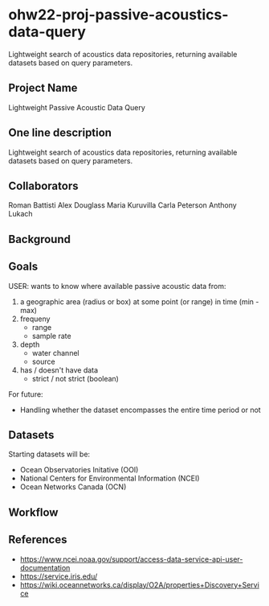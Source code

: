# ohw22-proj-passive-acoustics-data-query
Lightweight search of acoustics data repositories, returning available datasets based on query parameters.

## Project Name
Lightweight Passive Acoustic Data Query

## One line description
Lightweight search of acoustics data repositories, returning available datasets based on query parameters.

## Collaborators
Roman Battisti
Alex Douglass
Maria Kuruvilla
Carla Peterson
Anthony Lukach

## Background


## Goals

USER: wants to know where available passive acoustic data from:

1. a geographic area (radius or box) at some point (or range) in time (min - max)
2. frequeny
	- range
	- sample rate
3. depth
	- water channel
	- source
4. has / doesn't have data
	- strict / not strict (boolean)


For future:
- Handling whether the dataset encompasses the entire time period or not

## Datasets
Starting datasets will be: 
- Ocean Observatories Initative (OOI)
- National Centers for Environmental Information (NCEI)
- Ocean Networks Canada (OCN)


## Workflow



## References

- https://www.ncei.noaa.gov/support/access-data-service-api-user-documentation
- https://service.iris.edu/
- https://wiki.oceannetworks.ca/display/O2A/properties+Discovery+Service



